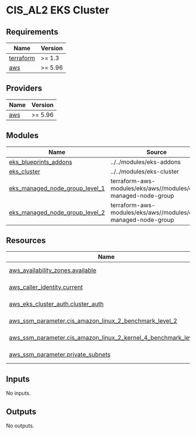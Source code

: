# CIS_AL2 EKS Cluster

<!-- BEGIN_TF_DOCS -->
## Requirements

| Name | Version |
|------|---------|
| <a name="requirement_terraform"></a> [terraform](#requirement\_terraform) | >= 1.3 |
| <a name="requirement_aws"></a> [aws](#requirement\_aws) | >= 5.96 |

## Providers

| Name | Version |
|------|---------|
| <a name="provider_aws"></a> [aws](#provider\_aws) | >= 5.96 |

## Modules

| Name | Source | Version |
|------|--------|---------|
| <a name="module_eks_blueprints_addons"></a> [eks\_blueprints\_addons](#module\_eks\_blueprints\_addons) | ../../modules/eks-addons | n/a |
| <a name="module_eks_cluster"></a> [eks\_cluster](#module\_eks\_cluster) | ../../modules/eks-cluster | n/a |
| <a name="module_eks_managed_node_group_level_1"></a> [eks\_managed\_node\_group\_level\_1](#module\_eks\_managed\_node\_group\_level\_1) | terraform-aws-modules/eks/aws//modules/eks-managed-node-group | ~> 20.36 |
| <a name="module_eks_managed_node_group_level_2"></a> [eks\_managed\_node\_group\_level\_2](#module\_eks\_managed\_node\_group\_level\_2) | terraform-aws-modules/eks/aws//modules/eks-managed-node-group | ~> 20.36 |

## Resources

| Name | Type |
|------|------|
| [aws_availability_zones.available](https://registry.terraform.io/providers/hashicorp/aws/latest/docs/data-sources/availability_zones) | data source |
| [aws_caller_identity.current](https://registry.terraform.io/providers/hashicorp/aws/latest/docs/data-sources/caller_identity) | data source |
| [aws_eks_cluster_auth.cluster_auth](https://registry.terraform.io/providers/hashicorp/aws/latest/docs/data-sources/eks_cluster_auth) | data source |
| [aws_ssm_parameter.cis_amazon_linux_2_benchmark_level_2](https://registry.terraform.io/providers/hashicorp/aws/latest/docs/data-sources/ssm_parameter) | data source |
| [aws_ssm_parameter.cis_amazon_linux_2_kernel_4_benchmark_level_1](https://registry.terraform.io/providers/hashicorp/aws/latest/docs/data-sources/ssm_parameter) | data source |
| [aws_ssm_parameter.private_subnets](https://registry.terraform.io/providers/hashicorp/aws/latest/docs/data-sources/ssm_parameter) | data source |

## Inputs

No inputs.

## Outputs

No outputs.
<!-- END_TF_DOCS -->
